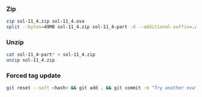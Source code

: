 ### Zip

```bash
zip sol-11_4.zip sol-11_4.ova
split --bytes=49MB sol-11_4.zip sol-11_4-part -d --additional-suffix=.zip
```

### Unzip

```bash
cat sol-11_4-part* > sol-11_4.zip
unzip sol-11_4.zip
```

### Forced tag update

```bash
git reset --soft <hash> && git add . && git commit -m "Try another ova" && git push -f origin master && git push -d origin v1 && git tag -d v1; git tag -a v1 -m "First releease" && git push origin v1
```
